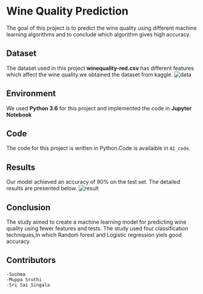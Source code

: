 # Wine Quality Prediction 

The goal of this project is to predict the wine quality using different machine learning algorithms and to conclude which algorithm gives high accuracy.

	


## Dataset

The dataset used in this project **winequality-red.csv** has  different features which affect the wine quality.we obtained the dataset from kaggle.
![data](https://user-images.githubusercontent.com/118772847/236520881-1eebf5be-f887-4f09-a04c-7b624f7da69f.png)



## Environment
We used **Python 3.6** for this project and implemented the code in **Jupyter Notebook**

## Code

The code for this project is written in Python.Code is availaible in `AI_code`.

## Results

Our model achieved an accuracy of 90% on the test set. The detailed results are presented below.
![result](https://user-images.githubusercontent.com/118772847/236524331-1447110a-e48d-493b-9359-c004c55fa205.png)

## Conclusion

The study aimed to create a machine learning model for predicting wine quality using fewer features and tests. The study used four classification techniques,In which Random forest and Logistic regression yiels good accuracy.

## Contributors

	-Sushma
	-Muppa Sruthi
	-Sri Sai Singala
